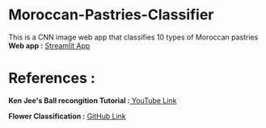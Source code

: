 # Moroccan-Pastries-Classifier
This is a CNN image web app that classifies 10 types of Moroccan pastries <br>
**Web app :**  <a href="https://share.streamlit.io/ibraheem761/moroccan-pastries-classifier/app.py" target="_blank" aria-pressed="true">Streamlit App</a>

# References : 
**Ken Jee's Ball recongition Tutorial :**<a href="https://www.youtube.com/watch?v=vy-R4oUZaC8&t=676s&ab_channel=KenJee" target="_blank" aria-pressed="true"> YouTube Link</a> <br>
          
**Flower Classification :** <a href="https://github.com/TechyNilesh/Flower-Classification" target="_blank" aria-pressed="true">GitHub Link</a> 
